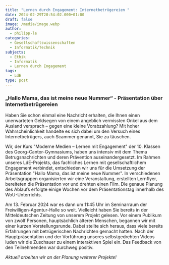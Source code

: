 ```yaml
---
title: "Lernen durch Engagement: Internetbetrügereien "
date: 2024-02-29T20:54:02.000+01:00
draft: false
image: /media/image.webp
author:
  - philipp-le
categories:
  - Gesellschaftswissenschaften
  - Informatik/Technik
subjects:
  - Ethik
  - Informatik
  - Lernen durch Engagement
tags:
  - LdE
type: post
---
```

### „Hallo Mama, das ist meine neue Nummer“ - Präsentation über Internetbetrügereien

Haben Sie schon einmal eine Nachricht erhalten, die Ihnen einen unerwarteten Geldsegen von einem angeblich vermissten Onkel aus dem Ausland versprach – gegen eine kleine Vorabzahlung? Mit hoher Wahrscheinlichkeit handelte es sich dabei um den Versuch eines Internetbetrügers, auch Scammer genannt, Sie zu täuschen.

Wir, der Kurs "Moderne Medien – Lernen mit Engagement" der 10. Klassen des Georg-Cantor-Gymnasiums, haben uns intensiv mit dem Thema Betrugsnachrichten und deren Prävention auseinandergesetzt. Im Rahmen unseres LdE-Projekts, das fachliches Lernen mit gesellschaftlichem Engagement verbindet, entschieden wir uns für die Umsetzung der Präsentation "Hallo Mama, das ist meine neue Nummer".  In verschiedenen Arbeitsgruppen organisierten wir eine Veranstaltung, erstellten Lernflyer, bereiteten die Präsentation vor und drehten einen Film. Die genaue Planung des Ablaufs erfolgte einige Wochen vor dem Präsentationstag innerhalb des WoU-Unterrichts. 

Am 13. Februar 2024 war es dann um 11:45 Uhr im Seminarraum der Freiwilligen-Agentur-Halle so weit. Vielleicht haben Sie bereits in der Mitteldeutschen Zeitung von unserem Projekt gelesen. Vor einem Publikum von zwölf Personen, hauptsächlich älteren Menschen, begannen wir mit einer kurzen Vorstellungsrunde. Dabei stellte sich heraus, dass viele bereits Erfahrungen mit betrügerischen Nachrichten gemacht hatten. Nach der Hauptpräsentation und der Vorführung unseres selbstgedrehten Videos luden wir die Zuschauer zu einem interaktiven Spiel ein. Das Feedback von den Teilnehmenden war durchweg positiv. 

_Aktuell arbeiten wir an der Planung weiterer Projekte!_




